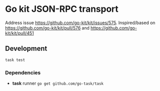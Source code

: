 # Go kit JSON-RPC transport

Address issue https://github.com/go-kit/kit/issues/575.
Inspired/based on https://github.com/go-kit/kit/pull/576 and https://github.com/go-kit/kit/pull/451

## Development

```bash
task test
```

### Dependencies

* **task** runner `go get github.com/go-task/task`


